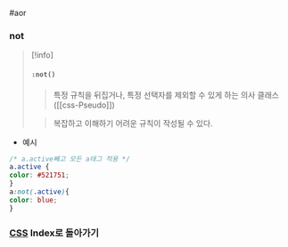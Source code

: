 #aor 
### not
>[!info]
>#### `:not()`
>
>>특정 규칙을 뒤집거나, 특정 선택자를 제외할 수 있게 하는 의사 클래스([[css-Pseudo]])
>
>>복잡하고 이해하기 어려운 규칙이 작성될 수 있다.

- 예시  
```css  
/* a.active빼고 모든 a태그 적용 */
a.active {  
color: #521751;  
}  
a:not(.active){  
color: blue;  
}
```  
### [CSS](../../Dev-Index/CSS.md) Index로 돌아가기